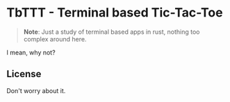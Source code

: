 # TbTTT - Terminal based Tic-Tac-Toe

> **Note**: Just a study of terminal based apps in rust, nothing too complex around here.

I mean, why not?

## License

Don't worry about it.
